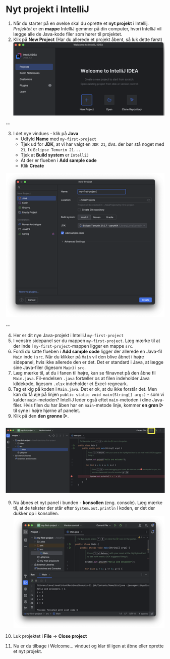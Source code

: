 # Nyt projekt i IntelliJ

1. Når du starter på en øvelse skal du oprette et **nyt projekt** i Intellij. _Projektet_ er en **mappe** IntelliJ gemmer på din computer, hvori IntelliJ vil lægge alle de Java-kode filer som hører til projektet. 
2. Klik på **New Project** (Har du allerede et projekt åbent, så luk dette først)
![New project](img/intellij-new-project.png)

--

3. I det nye vindues - klik på **Java**
    - Udfyld **Name** med `my-first-project`
    - Tjek ud for **JDK**, at vi har valgt en `JDK 21`, dvs. der bør stå noget med `21`, fx `Eclipse Temurin 21...`
    - Tjek at **Build system** er `IntelliJ`
    - At der er flueben i **Add sample code**
    - Klik **Create**

![New project window](img/new-project-window.png)

--

4. Her er dit nye Java-projekt i IntelliJ `my-first-project`
5. I venstre sidepanel ser du mappen `my-first-project`. Læg mærke til at der inde i `my-first-project`-mappen ligger en mappe `src`.
5. Fordi du satte flueben i **Add sample code** ligger der allerede en Java-fil `Main` inde i `src`. Når du klikker på `Main` vil den blive åbnet i højre sidepanel, hvis ikke allerede den er det. Det er standard i Java, at lægge sine Java-filer (ligesom `Main`) i `src`. 
6. Læg mærke til, at du i fanen til højre, kan se filnavnet på den åbne fil `Main.java`. Fil-endelsen `.java` fortæller os at filen indeholder Java kildekode, ligesom `.xlsx` indeholder et Excel-regneark.
7. Tag et kig på koden i `Main.java`. Det er ok, at du ikke forstår det. Men kan du få øje på linjen `public static void main(String[] args)` - som vi kalder `main`-metoden? IntelliJ leder også eftet `main`-metoden i dine Java-filer. Hvis filen du har åben har en `main`-metode linje, kommer **en grøn ▷**  til syne i højre hjørne af panelet.
8. Klik på den **den grønne ▷**.

![Run button](img/run-button.png)
--

9. Nu åbnes et nyt panel i bunden - **konsollen** (eng. console). Læg mærke til, at de tekster der står efter `System.out.println` i koden, er det der dukker op i konsollen.
![konsollen](img/console.png)

10. Luk projektet i **File** -> **Close project**
11. Nu er du tilbage i Welcome... vinduet og klar til igen at åbne eller oprette et nyt projekt.